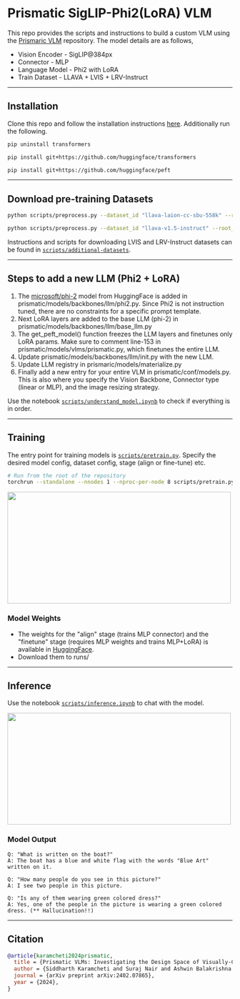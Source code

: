 # Prismatic SigLIP-Phi2(LoRA) VLM

This repo provides the scripts and instructions to build a custom VLM using the [Prismaric VLM](https://github.com/TRI-ML/prismatic-vlms) repository. The model details are as follows,

* Vision Encoder - SigLIP@384px
* Connector - MLP
* Language Model - Phi2 with LoRA
* Train Dataset - LLAVA + LVIS + LRV-Instruct

---

## Installation

Clone this repo and follow the installation instructions [here](https://github.com/TRI-ML/prismatic-vlms?tab=readme-ov-file#installation). Additionally run the following.

```bash
pip uninstall transformers

pip install git+https://github.com/huggingface/transformers

pip install git+https://github.com/huggingface/peft
```


---

## Download pre-training Datasets

```bash
python scripts/preprocess.py --dataset_id "llava-laion-cc-sbu-558k" --root_dir training_data/

python scripts/preprocess.py --dataset_id "llava-v1.5-instruct" --root_dir training_data/
```
Instructions and scripts for downloading LVIS and LRV-Instruct datasets can be found in [`scripts/additional-datasets`](scripts/additional-datasets).


---

## Steps to add a new LLM (Phi2 + LoRA)
1. The [microsoft/phi-2](https://huggingface.co/microsoft/phi-2) model from HuggingFace is added in prismatic/models/backbones/llm/phi2.py. Since Phi2 is not instruction tuned, there are no constraints for a specific prompt template.
2. Next LoRA layers are added to the base LLM (phi-2) in prismatic/models/backbones/llm/base_llm.py
3. The get_peft_model() function freezes the LLM layers and finetunes only LoRA params. Make sure to comment line-153 in prismatic/models/vlms/prismatic.py, which finetunes the entire LLM.
4. Update prismatic/models/backbones/llm/init.py with the new LLM.
5. Update LLM registry in prismaric/models/materialize.py
6. Finally add a new entry for your entire VLM in prismatic/conf/models.py. This is also where you specify the Vision Backbone, Connector type (linear or MLP), and the image resizing strategy.


Use the notebook [`scripts/understand_model.ipynb`](scripts/understand_model.ipynb) to check if everything is in order.

---

## Training

The entry point for training models is [`scripts/pretrain.py`](scripts/pretrain.py). Specify the desired model config, dataset config, stage (align or fine-tune) etc.

```bash
# Run from the root of the repository
torchrun --standalone --nnodes 1 --nproc-per-node 8 scripts/pretrain.py
```

<img src="" width="500" height="250">

### Model Weights

- The weights for the "align" stage (trains MLP connector) and the "finetune" stage (requires MLP weights and trains MLP+LoRA) is available in [HuggingFace](https://huggingface.co/nms05/SigLIP_Phi2_LoRA_VLM).
- Download them to runs/

---

## Inference

Use the notebook [`scripts/inference.ipynb`](scripts/inference.ipynb) to chat with the model.

<img src="" width="500" height="250">

### Model Output

```
Q: "What is written on the boat?"
A: The boat has a blue and white flag with the words "Blue Art" written on it.

Q: "How many people do you see in this picture?"
A: I see two people in this picture.

Q: "Is any of them wearing green colored dress?"
A: Yes, one of the people in the picture is wearing a green colored dress. (** Hallucination!!)
```


---
## Citation 

```bibtex
@article{karamcheti2024prismatic,
  title = {Prismatic VLMs: Investigating the Design Space of Visually-Conditioned Language Models},
  author = {Siddharth Karamcheti and Suraj Nair and Ashwin Balakrishna and Percy Liang and Thomas Kollar and Dorsa Sadigh},
  journal = {arXiv preprint arXiv:2402.07865},
  year = {2024},
}
```
